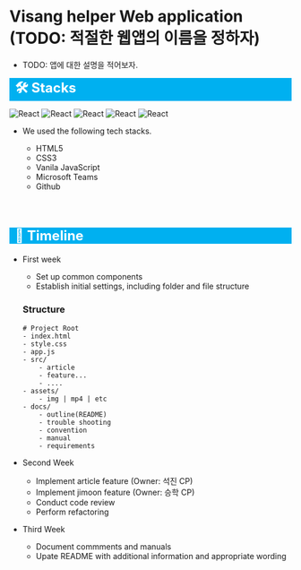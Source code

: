 # Visang helper Web application (TODO: 적절한 웹앱의 이름을 정하자)

-   TODO: 앱에 대한 설명을 적어보자.

<span style="display: block; text-indent: 10px; background-color: #00b0f0; font-size: 1.5rem; font-weight: 700; color: white;">🛠️ Stacks</span>

![React](https://img.shields.io/badge/html5-E34F26?style=for-the-badge&logo=html5&logoColor=FFFFFF)
![React](https://img.shields.io/badge/css3-1572B6?style=for-the-badge&logo=css3&logoColor=FFFFFF)
![React](https://img.shields.io/badge/javascript-F7DF1E?style=for-the-badge&logo=javascript&logoColor=FFFFFF)
![React](https://img.shields.io/badge/microsoftteams-6264A7?style=for-the-badge&logo=microsoftteams&logoColor=FFFFFF)
![React](https://img.shields.io/badge/github-181717?style=for-the-badge&logo=github&logoColor=FFFFFF)

-   We used the following tech stacks.
    
    - HTML5
    - CSS3
    - Vanila JavaScript
    - Microsoft Teams
    - Github

<br>

<h2 style="text-indent: 10px; background-color: #00b0f0; font-size: 1.5rem; font-weight: 700; color: white;">📆 Timeline</h2>

-   First week

    -   Set up common components
    -   Establish initial settings, including folder and file structure

    ### Structure

    ```
    # Project Root
    - index.html
    - style.css
    - app.js
    - src/
        - article
        - feature...
        - ....
    - assets/
        - img | mp4 | etc
    - docs/
        - outline(README)
        - trouble shooting
        - convention
        - manual
        - requirements
    ```

-   Second Week

    -   Implement article feature (Owner: 석진 CP)
    -   Implement jimoon feature (Owner: 승학 CP)
    -   Conduct code review
    -   Perform refactoring

-   Third Week
    -   Document commments and manuals
    -   Upate README with additional information and appropriate wording
